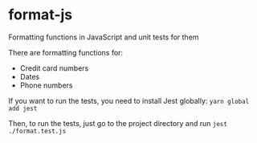 # format-js
Formatting functions in JavaScript and unit tests for them

There are formatting functions for:
- Credit card numbers
- Dates
- Phone numbers

If you want to run the tests, you need to install Jest globally: `yarn global add jest`

Then, to run the tests, just go to the project directory and run `jest ./format.test.js`